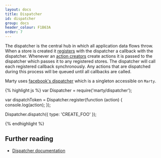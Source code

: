```yaml
---
layout: docs
title: Dispatcher
id: dispatcher
group: docs
header_colour: F1B63A
order: 7
---
```


The dispatcher is the central hub in which all application data flows throw. When a store is created it [registers](http://facebook.github.io/flux/docs/dispatcher.html#api) with the dispatcher a callback with the dispatcher. Whenever an [action creators](/docs/actionCreators.html) create actions it is passed to the dispatcher which passes it to any registered stores. The dispatcher will call each registered callback synchronously. Any actions that are dispatched during this process will be queued until all callbacks are called.

Marty uses [facebook's dispatcher](https://github.com/facebook/flux/) which is a singleton accessible on <code>Marty</code>.

{% highlight js %}
var Dispatcher = require('marty/dispatcher');

var dispatchToken = Dispatcher.register(function (action) {
  console.log(action);
});

Dispatcher.dispatch({ type: 'CREATE_FOO' });

{% endhighlight %}

<h2 id="further-reading">Further reading</h2>

* [Dispatcher documentation](http://facebook.github.io/flux/docs/dispatcher.html)